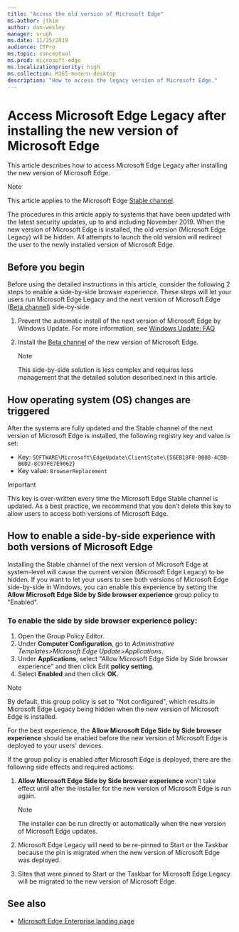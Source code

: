 ```yaml
---
title: "Access the old version of Microsoft Edge"
ms.author: jtkim
author: dan-wesley
manager: srugh
ms.date: 11/25/2019
audience: ITPro
ms.topic: conceptual
ms.prod: microsoft-edge
ms.localizationpriority: high
ms.collection: M365-modern-desktop
description: "How to access the legacy version of Microsoft Edge."
---
```


# Access Microsoft Edge Legacy after installing the new version of Microsoft Edge

This article describes how to access Microsoft Edge Legacy after installing the new version of Microsoft Edge.

> [!NOTE]
> This article applies to the Microsoft Edge [Stable channel](microsoft-edge-channels.md).

The procedures in this article apply to systems that have been updated with the latest security updates, up to and including November 2019. When the new version of Microsoft Edge is installed, the old version (Microsoft Edge Legacy) will be hidden. All attempts to launch the old version will redirect the user to the newly installed version of Microsoft Edge.

## Before you begin

Before using the detailed instructions in this article, consider the following 2 steps to enable a side-by-side browser experience. These steps will let your users run Microsoft Edge Legacy and the next version of Microsoft Edge ([Beta channel](microsoft-edge-channels.md)) side-by-side.

1. Prevent the automatic install of the next version of Microsoft Edge by Windows Update. For more information, see [Windows Update: FAQ](https://support.microsoft.com/help/12373/windows-update-faq)
2. Install the [Beta channel](https://www.microsoftedgeinsider.com) of the new version of Microsoft Edge.

   > [!NOTE]
   > This side-by-side solution is less complex and requires less management that the detailed solution described next in this article.

## How operating system (OS) changes are triggered

After the systems are fully updated and the Stable channel of the next version of Microsoft Edge is installed, the following registry key and value is set:

- Key: `SOFTWARE\Microsoft\EdgeUpdate\ClientState\{56EB18F8-B008-4CBD-B6D2-8C97FE7E9062}`
- Key value: `BrowserReplacement`

> [!IMPORTANT]
> This key is over-written every time the Microsoft Edge Stable channel is updated. As a best practice, we recommend that you don’t delete this key to allow users to access both versions of Microsoft Edge.

## How to enable a side-by-side experience with both versions of Microsoft Edge

Installing the Stable channel of the next version of Microsoft Edge at system-level will cause the current version (Microsoft Edge Legacy) to be hidden. If you want to let your users to see both versions of Microsoft Edge side-by-side in Windows, you can enable this experience by setting the **Allow Microsoft Edge Side by Side browser experience** group policy to "Enabled".

### To enable the side by side browser experience policy:

1. Open the Group Policy Editor.
2. Under **Computer Configuration**, go to *Administrative Templates>Microsoft Edge Update>Applications*.
3. Under **Applications**, select "Allow Microsoft Edge Side by Side browser experience" and then click Edit **policy setting**.
4. Select **Enabled** and then click **OK**.  

> [!NOTE]
> By default, this group policy is set to "Not configured", which results in Microsoft Edge Legacy being hidden when the new version of Microsoft Edge is installed.

For the best experience, the **Allow Microsoft Edge Side by Side browser experience** should be enabled before the new version of Microsoft Edge is deployed to your users' devices.

If the group policy is enabled after Microsoft Edge is deployed, there are the following side effects and required actions:

1. **Allow Microsoft Edge Side by Side browser experience** won't take effect until after the installer for the new version of Microsoft Edge is run again.

   > [!NOTE]
   > The installer can be run directly or automatically when the new version of Microsoft Edge updates.

2. Microsoft Edge Legacy will need to be re-pinned to Start or the Taskbar because the pin is migrated when the new version of Microsoft Edge was deployed.
3. Sites that were pinned to Start or the Taskbar for Microsoft Edge Legacy will be migrated to the new version of Microsoft Edge.

## See also

- [Microsoft Edge Enterprise landing page](https://aka.ms/EdgeEnterprise)
